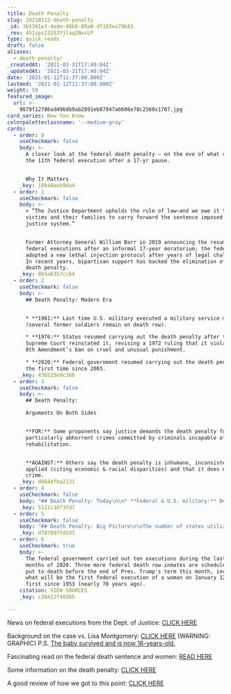 ```yaml
---
title: Death Penalty
slug: 20210112-death-penalty
_id: 3b5381e3-4ede-48b6-89a0-df103ea79b83
_rev: 45Isps23253Yjlaq2NxsLP
type: quick_reads
draft: false
aliases:
  - death-penalty/
_createdAt: '2021-03-31T17:40:04Z'
_updatedAt: '2021-03-31T17:40:04Z'
date: '2021-01-12T11:37:00.000Z'
lastmod: '2021-01-12T11:37:00.000Z'
weight: 50
featured_image:
  url: >-
    9879f12786ad496db9ab2891eb87947a6606e78c2560x1707.jpg
card_series: Now You Know
colorpaletteclassname: '--medium-gray'
cards:
  - order: 0
    useCheckmark: false
    body: >-
      A closer look at the federal death penalty – on the eve of what could be
      the 11th federal execution after a 17-yr pause.


      Why It Matters
    _key: 10b48aeb9da4
  - order: 1
    useCheckmark: false
    body: >-
      > “The Justice Department upholds the rule of law—and we owe it to the
      victims and their families to carry forward the sentence imposed by our
      justice system.”


      Former Attorney General William Barr in 2019 announcing the resumption of
      federal executions after an informal 17-year moratorium; the federal gov't
      adopted a new lethal injection protocol after years of legal challenges.
      In recent years, bipartisan support has backed the elimination of the
      death penalty.
    _key: 0b5a6357ccb4
  - order: 2
    useCheckmark: false
    body: >-
      ## Death Penalty: Modern Era


      * **1961:** Last time U.S. military executed a military service member
      (several former soldiers remain on death row).

      * **1976:** States resumed carrying out the death penalty after the U.S.
      Supreme Court reinstated it, revising a 1972 ruling that it violates the
      8th Amendment’s ban on cruel and unusual punishment.

      * **2020:** Federal government resumed carrying out the death penalty for
      the first time since 2003.
    _key: 436525e9c366
  - order: 3
    useCheckmark: false
    body: >-
      ## Death Penalty:  

      Arguments On Both Sides


      **FOR:** Some proponents say justice demands the death penalty for
      particularly abhorrent crimes committed by criminals incapable of
      rehabilitation.


      **AGAINST:** Others say the death penalty is inhumane, inconsistently
      applied (citing economic & racial disparities) and that it does not deter
      crime.
    _key: d064dfba2131
  - order: 4
    useCheckmark: false
    body: "## Death Penalty: Today\n\n* **Federal & U.S. military:** Death penalty authorized\n* **22+DC:** States**without** the\_death penalty\n* **28:** States**with** death penalty – some of which have moratoriums in place preventing executions\n\n**Moratoriums matter:** New Hampshire hadn’t executed anyone since 1939, and repealed the death penalty in 2019."
    _key: 5111c18f3fd7
  - order: 5
    useCheckmark: false
    body: "## Death Penalty: Big Picture\n\nThe number of states utilizing the death penalty and the number of state-level executions have recently declined.\n\n* **2020:** 7 executions by 5 states and 10 by federal gov’t\n* **2010:** 46 executions by 12 states\n* **2000:\_**85 executions by 14 states & 10 by federal gov’t (the second-highest since the death penalty was reinstated in 1976)"
    _key: d787897fd2d1
  - order: 6
    useCheckmark: true
    body: >-
      The federal government carried out ten executions during the last six
      months of 2020. Three more federal death row inmates are scheduled to be
      put to death before the end of Pres. Trump's term this month, including
      what will be the first federal execution of a woman on January 12, the
      first since 1953 (nearly 70 years ago).
    citation: VIEW SOURCES
    _key: c38412f483b5

---
```

News on federal executions from the Dept. of Justice: [CLICK HERE](https://www.bop.gov/resources/federal_executions_info.jsp)

Background on the case vs. Lisa Montgomery: [CLICK HERE](https://www.bop.gov/resources/pdfs/offender_information_lmontgomeryb.pdf) (WARNING: GRAPHIC) P.S. [The baby survived and is now 16-years-old.](https://www.kansascity.com/news/local/crime/article247677605.html)

Fascinating read on the federal death sentence and women: [READ HERE](https://www.indystar.com/story/news/crime/2021/01/10/lisa-montgomery-planned-execution-rare-case-women-put-death/6572002002/)

Some information on the death penalty: [CLICK HERE](https://www.ncsl.org/research/civil-and-criminal-justice/death-penalty.aspx)

A good review of how we got to this point: [CLICK HERE](https://www.npr.org/2020/07/14/890745125/federal-government-executes-1st-prisoner-in-17-years-after-overnight-court-rulin#)